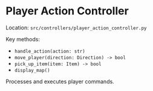 # Player Action Controller

Location: `src/controllers/player_action_controller.py`

Key methods:

- `handle_action(action: str)`
- `move_player(direction: Direction) -> bool`
- `pick_up_item(item: Item) -> bool`
- `display_map()`

Processes and executes player commands.
